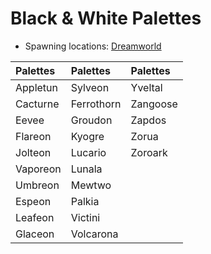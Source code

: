 # Black & White Palettes
- Spawning locations: [Dreamworld](https://wiki.projectshiba.com/dimensions/dreamworld)

| Palettes | Palettes   | Palettes |
|:---------|:-----------|:---------|
| Appletun | Sylveon    | Yveltal  |
| Cacturne | Ferrothorn | Zangoose |
| Eevee    | Groudon    | Zapdos   |
| Flareon  | Kyogre     | Zorua    |
| Jolteon  | Lucario    | Zoroark  |
| Vaporeon | Lunala     |          |
| Umbreon  | Mewtwo     |          |
| Espeon   | Palkia     |          |
| Leafeon  | Victini    |          |
| Glaceon  | Volcarona  |          |